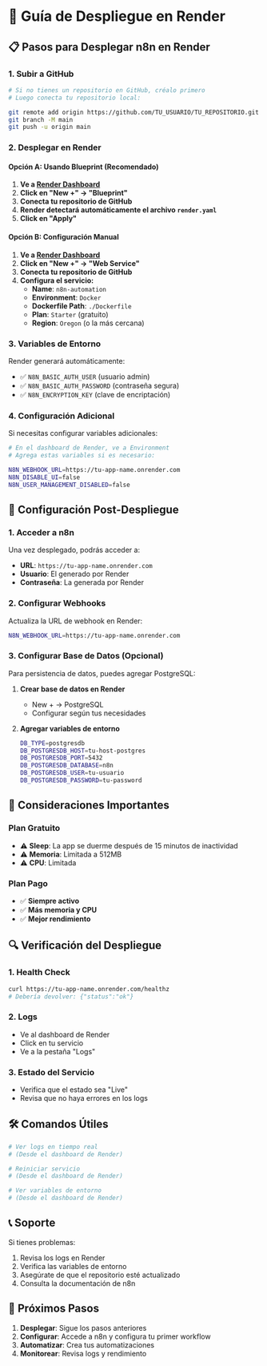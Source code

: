 # 🚀 Guía de Despliegue en Render

## 📋 Pasos para Desplegar n8n en Render

### 1. Subir a GitHub

```bash
# Si no tienes un repositorio en GitHub, créalo primero
# Luego conecta tu repositorio local:

git remote add origin https://github.com/TU_USUARIO/TU_REPOSITORIO.git
git branch -M main
git push -u origin main
```

### 2. Desplegar en Render

#### Opción A: Usando Blueprint (Recomendado)

1. **Ve a [Render Dashboard](https://dashboard.render.com)**
2. **Click en "New +" → "Blueprint"**
3. **Conecta tu repositorio de GitHub**
4. **Render detectará automáticamente el archivo `render.yaml`**
5. **Click en "Apply"**

#### Opción B: Configuración Manual

1. **Ve a [Render Dashboard](https://dashboard.render.com)**
2. **Click en "New +" → "Web Service"**
3. **Conecta tu repositorio de GitHub**
4. **Configura el servicio:**
   - **Name**: `n8n-automation`
   - **Environment**: `Docker`
   - **Dockerfile Path**: `./Dockerfile`
   - **Plan**: `Starter` (gratuito)
   - **Region**: `Oregon` (o la más cercana)

### 3. Variables de Entorno

Render generará automáticamente:
- ✅ `N8N_BASIC_AUTH_USER` (usuario admin)
- ✅ `N8N_BASIC_AUTH_PASSWORD` (contraseña segura)
- ✅ `N8N_ENCRYPTION_KEY` (clave de encriptación)

### 4. Configuración Adicional

Si necesitas configurar variables adicionales:

```bash
# En el dashboard de Render, ve a Environment
# Agrega estas variables si es necesario:

N8N_WEBHOOK_URL=https://tu-app-name.onrender.com
N8N_DISABLE_UI=false
N8N_USER_MANAGEMENT_DISABLED=false
```

## 🔧 Configuración Post-Despliegue

### 1. Acceder a n8n

Una vez desplegado, podrás acceder a:
- **URL**: `https://tu-app-name.onrender.com`
- **Usuario**: El generado por Render
- **Contraseña**: La generada por Render

### 2. Configurar Webhooks

Actualiza la URL de webhook en Render:
```bash
N8N_WEBHOOK_URL=https://tu-app-name.onrender.com
```

### 3. Configurar Base de Datos (Opcional)

Para persistencia de datos, puedes agregar PostgreSQL:

1. **Crear base de datos en Render**
   - New + → PostgreSQL
   - Configurar según tus necesidades

2. **Agregar variables de entorno**
   ```bash
   DB_TYPE=postgresdb
   DB_POSTGRESDB_HOST=tu-host-postgres
   DB_POSTGRESDB_PORT=5432
   DB_POSTGRESDB_DATABASE=n8n
   DB_POSTGRESDB_USER=tu-usuario
   DB_POSTGRESDB_PASSWORD=tu-password
   ```

## 🚨 Consideraciones Importantes

### Plan Gratuito
- ⚠️ **Sleep**: La app se duerme después de 15 minutos de inactividad
- ⚠️ **Memoria**: Limitada a 512MB
- ⚠️ **CPU**: Limitada

### Plan Pago
- ✅ **Siempre activo**
- ✅ **Más memoria y CPU**
- ✅ **Mejor rendimiento**

## 🔍 Verificación del Despliegue

### 1. Health Check
```bash
curl https://tu-app-name.onrender.com/healthz
# Debería devolver: {"status":"ok"}
```

### 2. Logs
- Ve al dashboard de Render
- Click en tu servicio
- Ve a la pestaña "Logs"

### 3. Estado del Servicio
- Verifica que el estado sea "Live"
- Revisa que no haya errores en los logs

## 🛠️ Comandos Útiles

```bash
# Ver logs en tiempo real
# (Desde el dashboard de Render)

# Reiniciar servicio
# (Desde el dashboard de Render)

# Ver variables de entorno
# (Desde el dashboard de Render)
```

## 📞 Soporte

Si tienes problemas:
1. Revisa los logs en Render
2. Verifica las variables de entorno
3. Asegúrate de que el repositorio esté actualizado
4. Consulta la documentación de n8n

## 🎯 Próximos Pasos

1. **Desplegar**: Sigue los pasos anteriores
2. **Configurar**: Accede a n8n y configura tu primer workflow
3. **Automatizar**: Crea tus automatizaciones
4. **Monitorear**: Revisa logs y rendimiento
